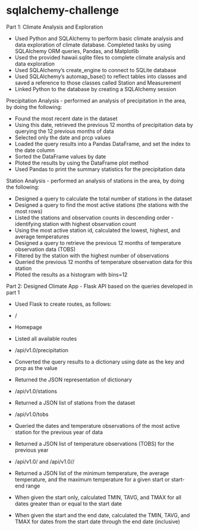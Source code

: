 # sqlalchemy-challenge

Part 1: Climate Analysis and Exploration
* Used Python and SQLAlchemy to perform basic climate analysis and data exploration of climate database. Completed tasks by using SQLAlchemy ORM queries, Pandas, and Matplotlib
* Used the provided hawaii.sqlite files to complete climate analysis and data exploration
* Used SQLAlchemy’s create_engine to connect to SQLite database
* Used SQLAlchemy’s automap_base() to reflect tables into classes and saved a reference to those classes called Station and Measurement
* Linked Python to the database by creating a SQLAlchemy session

Precipitation Analysis - performed an analysis of precipitation in the area, by doing the following:
* Found the most recent date in the dataset
* Using this date, retrieved the previous 12 months of precipitation data by querying the 12 previous months of data
* Selected only the date and prcp values
* Loaded the query results into a Pandas DataFrame, and set the index to the date column
* Sorted the DataFrame values by date
* Ploted the results by using the DataFrame plot method
* Used Pandas to print the summary statistics for the precipitation data

Station Analysis - performed an analysis of stations in the area, by doing the following:
* Designed a query to calculate the total number of stations in the dataset
* Designed a query to find the most active stations (the stations with the most rows)
* Listed the stations and observation counts in descending order - identifying station with highest observation count
* Using the most active station id, calculated the lowest, highest, and average temperatures
* Designed a query to retrieve the previous 12 months of temperature observation data (TOBS)
* Filtered by the station with the highest number of observations
* Queried the previous 12 months of temperature observation data for this station
* Ploted the results as a histogram with bins=12

Part 2: Designed Climate App - Flask API based on the queries developed in part 1
* Used Flask to create routes, as follows:

* /
* Homepage
* Listed all available routes

* /api/v1.0/precipitation
* Converted the query results to a dictionary using date as the key and prcp as the value
* Returned the JSON representation of dictionary

* /api/v1.0/stations
* Returned a JSON list of stations from the dataset

* /api/v1.0/tobs
* Queried the dates and temperature observations of the most active station for the previous year of data
* Returned a JSON list of temperature observations (TOBS) for the previous year

* /api/v1.0/<start> and /api/v1.0/<start>/<end>
* Returned a JSON list of the minimum temperature, the average temperature, and the maximum temperature for a given start or start-end range
* When given the start only, calculated TMIN, TAVG, and TMAX for all dates greater than or equal to the start date
* When given the start and the end date, calculated the TMIN, TAVG, and TMAX for dates from the start date through the end date (inclusive)
